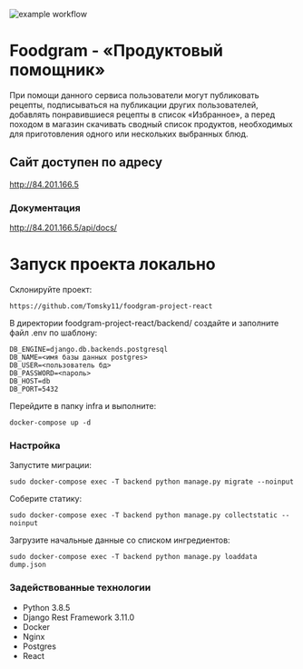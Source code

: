 ![example workflow](https://github.com/Tomsky11/yamdb_final/actions/workflows/yamdb_workflow.yml/badge.svg)

# Foodgram - «Продуктовый помощник»

При помощи данного сервиса пользователи могут публиковать рецепты, подписываться на публикации других пользователей, добавлять понравившиеся рецепты в список «Избранное», а перед походом в магазин скачивать сводный список продуктов, необходимых для приготовления одного или нескольких выбранных блюд.  

## Сайт доступен по адресу

<http://84.201.166.5>

### Документация

http://84.201.166.5/api/docs/


# Запуск проекта локально
Склонируйте проект:  

```https://github.com/Tomsky11/foodgram-project-react```

В директории foodgram-project-react/backend/ cоздайте и заполните файл .env по шаблону:  

```
DB_ENGINE=django.db.backends.postgresql  
DB_NAME=<имя базы данных postgres>  
DB_USER=<пользователь бд>  
DB_PASSWORD=<пароль>  
DB_HOST=db  
DB_PORT=5432
```

Перейдите в папку infra и выполните:  

```docker-compose up -d```

### Настройка
Запустите миграции:  

```sudo docker-compose exec -T backend python manage.py migrate --noinput```

Соберите статику:  

```sudo docker-compose exec -T backend python manage.py collectstatic --noinput```

Загрузите начальные данные со списком ингредиентов:

```sudo docker-compose exec -T backend python manage.py loaddata dump.json```


### Задействованные технологии
* Python 3.8.5
* Django Rest Framework 3.11.0
* Docker
* Nginx
* Postgres
* React
